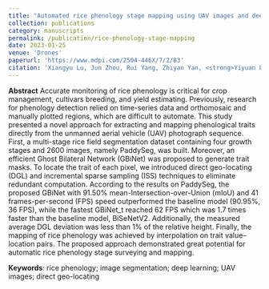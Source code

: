 ```yaml
---
title: "Automated rice phenology stage mapping using UAV images and deep learning"
collection: publications
category: manuscripts
permalink: /publication/rice-phenology-stage-mapping
date: 2023-01-25
venue: 'Drones'
paperurl: 'https://www.mdpi.com/2504-446X/7/2/83'
citation: 'Xiangyu Lu, Jun Zhou, Rui Yang, Zhiyan Yan, <strong>Yiyuan Lin</strong>, Jie Jiao, Fei Liu &quot;83.&quot; <i>Drones 1</i>. 7(2).'
---
```


**Abstract**
Accurate monitoring of rice phenology is critical for crop management, cultivars breeding, and yield estimating. Previously, research for phenology detection relied on time-series data and orthomosaic and manually plotted regions, which are difficult to automate. This study presented a novel approach for extracting and mapping phenological traits directly from the unmanned aerial vehicle (UAV) photograph sequence. First, a multi-stage rice field segmentation dataset containing four growth stages and 2600 images, namely PaddySeg, was built. Moreover, an efficient Ghost Bilateral Network (GBiNet) was proposed to generate trait masks. To locate the trait of each pixel, we introduced direct geo-locating (DGL) and incremental sparse sampling (ISS) techniques to eliminate redundant computation. According to the results on PaddySeg, the proposed GBiNet with 91.50% mean-Intersection-over-Union (mIoU) and 41 frames-per-second (FPS) speed outperformed the baseline model (90.95%, 36 FPS), while the fastest GBiNet_t reached 62 FPS which was 1.7 times faster than the baseline model, BiSeNetV2. Additionally, the measured average DGL deviation was less than 1% of the relative height. Finally, the mapping of rice phenology was achieved by interpolation on trait value–location pairs. The proposed approach demonstrated great potential for automatic rice phenology stage surveying and mapping.

**Keywords**: rice phenology; image segmentation; deep learning; UAV images; direct geo-locating